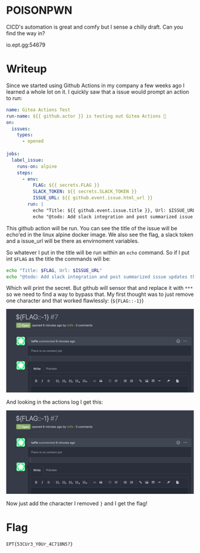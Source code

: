 # POISONPWN

CICD's automation is great and comfy but I sense a chilly draft. Can you find the way in?

io.ept.gg:54679

# Writeup

Since we started using Github Actions in my company a few weeks ago I learned a whole lot on it. I quickly saw that a issue would prompt an action to run:

```yaml
name: Gitea Actions Test
run-name: ${{ github.actor }} is testing out Gitea Actions 🚀
on:
  issues:
    types:
      - opened

jobs:
  label_issue:
    runs-on: alpine
    steps:
      - env:
          FLAG: ${{ secrets.FLAG }}
          SLACK_TOKEN: ${{ secrets.SLACK_TOKEN }}
          ISSUE_URL: ${{ github.event.issue.html_url }}
        run: |
          echo "Title: ${{ github.event.issue.title }}, Url: $ISSUE_URL"
          echo "@todo: Add slack integration and post summarized issue updates there"
```

This github action will be run. You can see the title of the issue will be echo'ed in the linux alpine docker image. We also see the flag, a slack token and a issue_url will be there as envirnoment variables.

So whatever I put in the title will be run within an `echo` command. So if I put int `$FLAG` as the title the commands will be:

```bash
echo "Title: $FLAG, Url: $ISSUE_URL"
echo "@todo: Add slack integration and post summarized issue updates there $FLAG:"
```

Which will print the secret. But github will sensor that and replace it with `***` so we need to find a way to bypass that. My first thought was to just remove one character and that worked flawlessly: (`${FLAG::-1}`)

![injection](ss-inject.png)

And looking in the actions log I get this:

![ss-inject](ss-inject.png)

Now just add the character I removed `}` and I get the flag! 

# Flag

```
EPT{53CUr3_Y0Ur_4C710N5?}
```